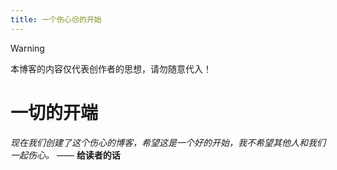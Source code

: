 ```yaml
---
title: 一个伤心😢的开始
---
```

> [!Warning]
> 本博客的内容仅代表创作者的思想，请勿随意代入！
# 一切的开端
*现在我们创建了这个伤心的博客，希望这是一个好的开始，我不希望其他人和我们一起伤心。*
—— **给读者的话**
